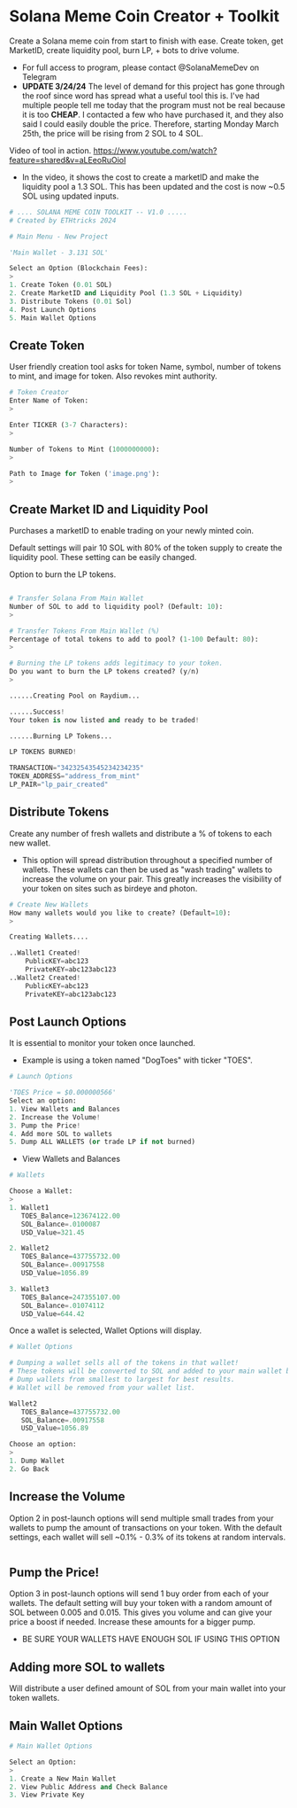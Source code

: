 # Solana Meme Coin Creator + Toolkit

Create a Solana meme coin from start to finish with ease. Create token, get MarketID, create liquidity pool, burn LP, + bots to drive volume.  

* For full access to program, please contact @SolanaMemeDev on Telegram
* **UPDATE 3/24/24** The level of demand for this project has gone through the roof since word has spread what a useful tool this is. I've had multiple people tell me today that the program must not be real because it is too  **CHEAP**.  I contacted a few who have purchased it, and they also said I could easily double the price. Therefore, starting Monday March 25th, the price will be rising from 2 SOL to 4 SOL.    

Video of tool in action.  https://www.youtube.com/watch?feature=shared&v=aLEeoRuOioI
* In the video, it shows the cost to create a marketID and make the liquidity pool a 1.3 SOL.  This has been updated and the cost is now ~0.5 SOL using updated inputs.

```python
# .... SOLANA MEME COIN TOOLKIT -- V1.0 .....
# Created by ETHtricks 2024

# Main Menu - New Project

'Main Wallet - 3.131 SOL'

Select an Option (Blockchain Fees):
>
1. Create Token (0.01 SOL)
2. Create MarketID and Liquidity Pool (1.3 SOL + Liquidity)
3. Distribute Tokens (0.01 Sol)
4. Post Launch Options
5. Main Wallet Options


```


## Create Token

User friendly creation tool asks for token Name, symbol, number of tokens to mint, and image for token.  Also revokes mint authority.
```python
# Token Creator
Enter Name of Token:
>

Enter TICKER (3-7 Characters):
>

Number of Tokens to Mint (1000000000):
>

Path to Image for Token ('image.png'):
>
```

## Create Market ID and Liquidity Pool

Purchases a marketID to enable trading on your newly minted coin.

Default settings will pair 10 SOL with 80% of the token supply to create the liquidity pool.  These setting can be easily changed.  

Option to burn the LP tokens.  

```python

# Transfer Solana From Main Wallet
Number of SOL to add to liquidity pool? (Default: 10):
>

# Transfer Tokens From Main Wallet (%)
Percentage of total tokens to add to pool? (1-100 Default: 80):
>

# Burning the LP tokens adds legitimacy to your token.   
Do you want to burn the LP tokens created? (y/n)
>

......Creating Pool on Raydium...

......Success!
Your token is now listed and ready to be traded!

......Burning LP Tokens...

LP TOKENS BURNED!

TRANSACTION="34232543545234234235"
TOKEN_ADDRESS="address_from_mint"
LP_PAIR="lp_pair_created"
```
## Distribute Tokens



Create any number of fresh wallets and distribute a % of tokens to each new wallet.

* This option will spread distribution throughout a specified number of wallets. These wallets can then be used as "wash trading" wallets to increase the volume on your pair.  This greatly increases the visibility of your token on sites such as birdeye and photon. 


```python
# Create New Wallets
How many wallets would you like to create? (Default=10):
>

Creating Wallets....

..Wallet1 Created! 
    PublicKEY=abc123
    PrivateKEY=abc123abc123
..Wallet2 Created!
    PublicKEY=abc123
    PrivateKEY=abc123abc123
```

## Post Launch Options


It is essential to monitor your token once launched. 

* Example is using a token named "DogToes" with ticker "TOES". 

```python
# Launch Options

'TOES Price = $0.000000566' 
Select an option:
1. View Wallets and Balances
2. Increase the Volume!
3. Pump the Price!
4. Add more SOL to wallets
5. Dump ALL WALLETS (or trade LP if not burned)
```
* View Wallets and Balances

```python
# Wallets

Choose a Wallet: 
>
1. Wallet1
   TOES_Balance=123674122.00
   SOL_Balance=.0100087
   USD_Value=321.45

2. Wallet2
   TOES_Balance=437755732.00
   SOL_Balance=.00917558
   USD_Value=1056.89

3. Wallet3
   TOES_Balance=247355107.00
   SOL_Balance=.01074112
   USD_Value=644.42

```

Once a wallet is selected, Wallet Options will display.
```python
# Wallet Options

# Dumping a wallet sells all of the tokens in that wallet! 
# These tokens will be converted to SOL and added to your main wallet balance.
# Dump wallets from smallest to largest for best results.
# Wallet will be removed from your wallet list.

Wallet2
   TOES_Balance=437755732.00
   SOL_Balance=.00917558
   USD_Value=1056.89

Choose an option: 
>
1. Dump Wallet
2. Go Back
```
## Increase the Volume
Option 2 in post-launch options will send multiple small trades from your wallets to pump the amount of transactions on your token.  With the default settings, each wallet will sell ~0.1% - 0.3% of its tokens at random intervals. 

```python

```

## Pump the Price!

Option 3 in post-launch options will send 1 buy order from each of your wallets.  The default setting will buy your token with a random amount of SOL between 0.005 and 0.015.  This gives you volume and can give your price a boost if needed.  Increase these amounts for a bigger pump.
* BE SURE YOUR WALLETS HAVE ENOUGH SOL IF USING THIS OPTION

## Adding more SOL  to wallets
Will distribute a user defined amount of SOL from your main wallet into your token wallets.

## Main Wallet Options

```python
# Main Wallet Options

Select an Option:
>
1. Create a New Main Wallet
2. View Public Address and Check Balance
3. View Private Key
